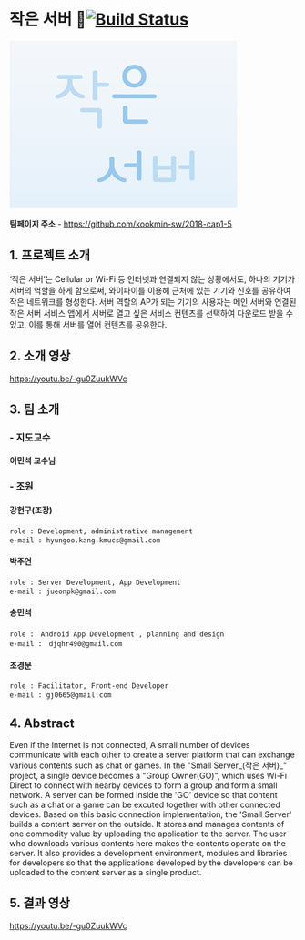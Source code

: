 # 작은 서버 :rocket:[![Build Status](https://travis-ci.org/kookmin-sw/2018-cap1-5.svg?branch=master)](https://travis-ci.org/kookmin-sw/2018-cap1-5)
![cap5door](./doc/gitpageSource/cap5door.png)

**팀페이지 주소** -
https://github.com/kookmin-sw/2018-cap1-5

## 1. 프로젝트 소개

‘작은 서버’는 Cellular or Wi-Fi 등 인터넷과 연결되지 않는 상황에서도, 하나의 기기가 서버의 역할을 하게 함으로써, 와이파이를 이용해 근처에 있는 기기와 신호를 공유하여 작은 네트워크를 형성한다.
서버 역할의 AP가 되는 기기의 사용자는 메인 서버와 연결된 작은 서버 서비스 앱에서 서버로 열고 싶은 서비스 컨텐츠를 선택하여 다운로드 받을 수 있고, 이를 통해 서버를 열어 컨텐츠를 공유한다.

## 2. 소개 영상
https://youtu.be/-gu0ZuukWVc

## 3. 팀 소개

### - 지도교수

#### 이민석 교수님

### - 조원

#### 강현구(조장)
```
role : Development, administrative management
e-mail : hyungoo.kang.kmucs@gmail.com
```

#### 박주언
```
role : Server Development, App Development
e-mail : jueonpk@gmail.com
```

#### 송민석
```
role :　Android App Development , planning and design
e-mail :　djqhr490@gmail.com
```

#### 조경문
```
role : Facilitator, Front-end Developer
e-mail : gj0665@gmail.com
```
## 4. Abstract
 Even if the Internet is not connected, A small number of devices communicate with each other to create a server platform that can exchange various contents such as chat or games.
 In the "Small Server_(작은 서버)_" project, a single device becomes a "Group Owner(GO)", which uses Wi-Fi Direct to connect with nearby devices to form a group and form a small network. A server can be formed inside the 'GO' device so that content such as a chat or a game can be excuted together with other connected devices.
 Based on this basic connection implementation, the 'Small Server' builds a content server on the outside. It stores and manages contents of one commodity value by uploading the application to the server. The user who downloads various contents here makes the contents operate on the server. It also provides a development environment, modules and libraries for developers so that the applications developed by the developers can be uploaded to the content server as a single product.

## 5. 결과 영상
https://youtu.be/-gu0ZuukWVc

